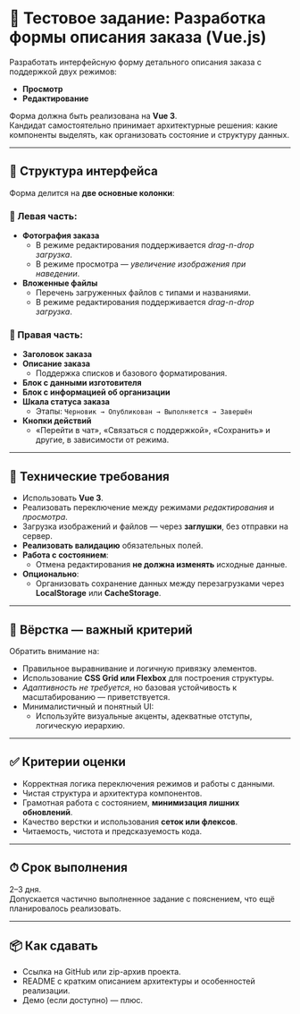 # 🧪 Тестовое задание: Разработка формы описания заказа (Vue.js)

Разработать интерфейсную форму детального описания заказа с поддержкой двух режимов:

- **Просмотр**
- **Редактирование**

Форма должна быть реализована на **Vue 3**.  
Кандидат самостоятельно принимает архитектурные решения: какие компоненты выделять, как организовать состояние и структуру данных.

---

## 📐 Структура интерфейса

Форма делится на **две основные колонки**:

### 🔹 Левая часть:
- **Фотография заказа**
  - В режиме редактирования поддерживается *drag-n-drop загрузка*.
  - В режиме просмотра — *увеличение изображения при наведении*.
- **Вложенные файлы**
  - Перечень загруженных файлов с типами и названиями.
  - В режиме редактирования поддерживается *drag-n-drop загрузка*.

### 🔹 Правая часть:
- **Заголовок заказа**
- **Описание заказа**
  - Поддержка списков и базового форматирования.
- **Блок с данными изготовителя**
- **Блок с информацией об организации**
- **Шкала статуса заказа**
  - Этапы: `Черновик → Опубликован → Выполняется → Завершён`
- **Кнопки действий**
  - «Перейти в чат», «Связаться с поддержкой», «Сохранить» и другие, в зависимости от режима.

---

## 🔧 Технические требования

- Использовать **Vue 3**.
- Реализовать переключение между режимами *редактирования* и *просмотра*.
- Загрузка изображений и файлов — через **заглушки**, без отправки на сервер.
- **Реализовать валидацию** обязательных полей.
- **Работа с состоянием**:
  - Отмена редактирования **не должна изменять** исходные данные.
- **Опционально**:
  - Организовать сохранение данных между перезагрузками через **LocalStorage** или **CacheStorage**.

---

## 🎨 Вёрстка — важный критерий

Обратить внимание на:

- Правильное выравнивание и логичную привязку элементов.
- Использование **CSS Grid или Flexbox** для построения структуры.
- *Адаптивность не требуется*, но базовая устойчивость к масштабированию — приветствуется.
- Минималистичный и понятный UI:
  - Используйте визуальные акценты, адекватные отступы, логическую иерархию.

---

## ✅ Критерии оценки

- Корректная логика переключения режимов и работы с данными.
- Чистая структура и архитектура компонентов.
- Грамотная работа с состоянием, **минимизация лишних обновлений**.
- Качество верстки и использования **сеток или флексов**.
- Читаемость, чистота и предсказуемость кода.

---

## ⏱ Срок выполнения

2–3 дня.  
Допускается частично выполненное задание с пояснением, что ещё планировалось реализовать.

---

## 📦 Как сдавать

- Ссылка на GitHub или zip-архив проекта.
- README с кратким описанием архитектуры и особенностей реализации.
- Демо (если доступно) — плюс.
